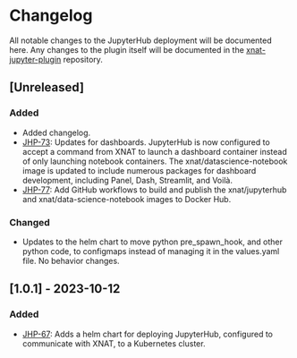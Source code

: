 # Changelog

All notable changes to the JupyterHub deployment will be documented here. Any changes to the plugin itself will be 
documented in the [xnat-jupyter-plugin](https://bitbucket.org/xnatx/xnat-jupyterhub-plugin) repository.

## [Unreleased]

### Added

- Added changelog.
- [JHP-73]: Updates for dashboards. JupyterHub is now configured to accept a command from XNAT to launch a dashboard 
  container instead of only launching notebook containers. The xnat/datascience-notebook image is updated to include
  numerous packages for dashboard development, including Panel, Dash, Streamlit, and Voilà.
- [JHP-77]: Add GitHub workflows to build and publish the xnat/jupyterhub and xnat/data-science-notebook images to 
  Docker Hub.

### Changed

- Updates to the helm chart to move python pre_spawn_hook, and other python code, to configmaps instead of managing it 
  in the values.yaml file. No behavior changes.

## [1.0.1] - 2023-10-12

### Added

- [JHP-67]: Adds a helm chart for deploying JupyterHub, configured to communicate with XNAT, to a Kubernetes cluster.

[JHP-67]: https://radiologics.atlassian.net/jira/software/c/projects/JHP/issues/JHP-67
[JHP-73]: https://radiologics.atlassian.net/jira/software/c/projects/JHP/issues/JHP-73
[JHP-77]: https://radiologics.atlassian.net/jira/software/c/projects/JHP/issues/JHP-77